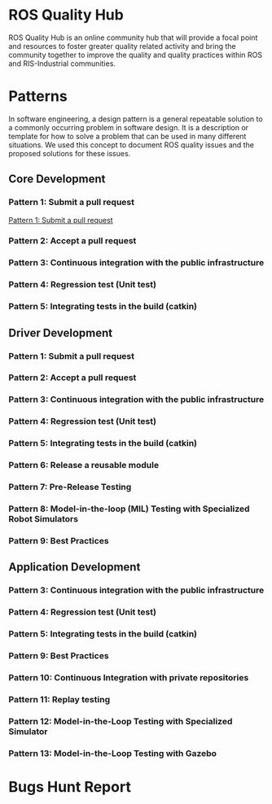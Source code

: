 # ROS Quality Hub
ROS Quality Hub is an online community hub that will provide a focal point and resources to foster greater quality related activity and bring the community together to improve the quality and quality practices within ROS and RIS-Industrial communities.

# Patterns
In software engineering, a design pattern is a general repeatable solution to a commonly occurring problem in software design. It is a description or template for how to solve a problem that can be used in many different situations. We used this concept to document ROS quality issues and the proposed solutions for these issues.

## Core Development
### Pattern 1: Submit a pull request
[Pattern 1: Submit a pull request](https://github.com/rosin-project/quality-hub/)
### Pattern 2: Accept a pull request
### Pattern 3: Continuous integration with the public infrastructure
### Pattern 4: Regression test (Unit test)
### Pattern 5: Integrating tests in the build (catkin)

## Driver Development
### Pattern 1: Submit a pull request
### Pattern 2: Accept a pull request
### Pattern 3: Continuous integration with the public infrastructure
### Pattern 4: Regression test (Unit test)
### Pattern 5: Integrating tests in the build (catkin)
### Pattern 6: Release a reusable module
### Pattern 7: Pre-Release Testing
### Pattern 8: Model-in-the-loop (MIL) Testing with Specialized Robot Simulators
### Pattern 9: Best Practices

## Application Development
### Pattern 3: Continuous integration with the public infrastructure
### Pattern 4: Regression test (Unit test)
### Pattern 5: Integrating tests in the build (catkin)
### Pattern 9: Best Practices
### Pattern 10: Continuous Integration with private repositories
### Pattern 11: Replay testing
### Pattern 12: Model-in-the-Loop Testing with Specialized Simulator
### Pattern 13: Model-in-the-Loop Testing with Gazebo

# Bugs Hunt Report

